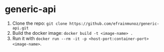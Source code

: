 # generic-api

1. Clone the repo: `git clone https://github.com/efrainmunoz/generic-api.git`
2. Build the docker image: `docker build -t <image-name> .`
3. Run it with `docker run --rm -it -p <host-port:container-port> <image-name>`.
